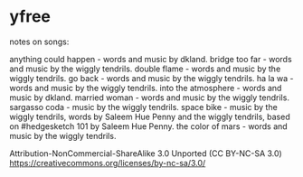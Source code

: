 # yfree

notes on songs:

anything could happen - words and music by dkland. bridge too far - words and music by the wiggly tendrils. double flame - words and music by the wiggly tendrils. go back - words and music by the wiggly tendrils. ha la wa - words and music by the wiggly tendrils. into the atmosphere - words and music by dkland. married woman - words and music by the wiggly tendrils. sargasso coda - music by the wiggly tendrils. space bike - music by the wiggly tendrils, words by Saleem Hue Penny and the wiggly tendrils, based on #hedgesketch 101 by Saleem Hue Penny. the color of mars - words and music by the wiggly tendrils.

Attribution-NonCommercial-ShareAlike 3.0 Unported (CC BY-NC-SA 3.0) https://creativecommons.org/licenses/by-nc-sa/3.0/
